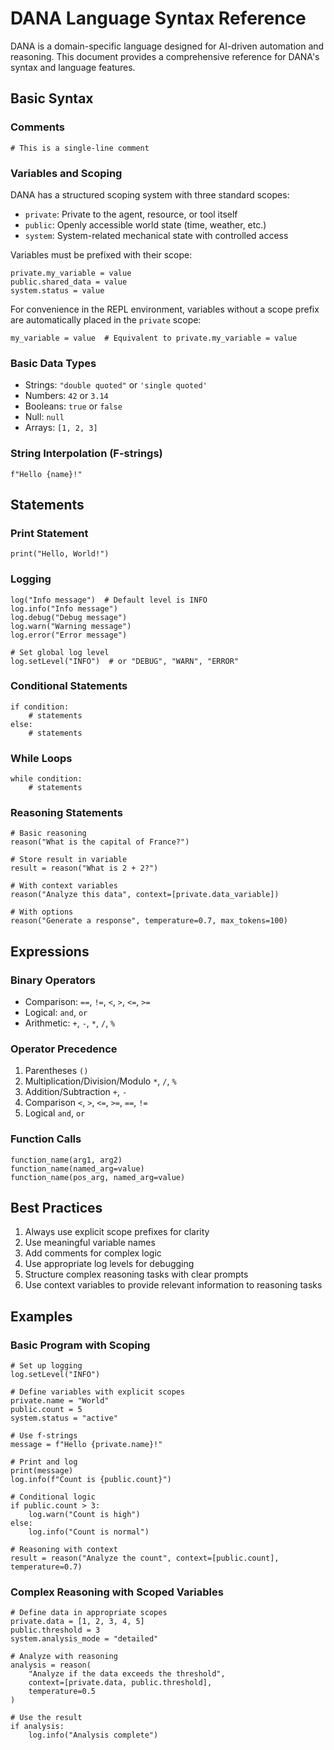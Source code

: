 # DANA Language Syntax Reference

DANA is a domain-specific language designed for AI-driven automation and reasoning. This document provides a comprehensive reference for DANA's syntax and language features.

## Basic Syntax

### Comments
```dana
# This is a single-line comment
```

### Variables and Scoping

DANA has a structured scoping system with three standard scopes:
- `private`: Private to the agent, resource, or tool itself
- `public`: Openly accessible world state (time, weather, etc.)
- `system`: System-related mechanical state with controlled access

Variables must be prefixed with their scope:
```dana
private.my_variable = value
public.shared_data = value
system.status = value
```

For convenience in the REPL environment, variables without a scope prefix are automatically placed in the `private` scope:
```dana
my_variable = value  # Equivalent to private.my_variable = value
```

### Basic Data Types
- Strings: `"double quoted"` or `'single quoted'`
- Numbers: `42` or `3.14`
- Booleans: `true` or `false`
- Null: `null`
- Arrays: `[1, 2, 3]`

### String Interpolation (F-strings)
```dana
f"Hello {name}!"
```

## Statements

### Print Statement
```dana
print("Hello, World!")
```

### Logging
```dana
log("Info message")  # Default level is INFO
log.info("Info message")
log.debug("Debug message")
log.warn("Warning message")
log.error("Error message")

# Set global log level
log.setLevel("INFO")  # or "DEBUG", "WARN", "ERROR"
```

### Conditional Statements
```dana
if condition:
    # statements
else:
    # statements
```

### While Loops
```dana
while condition:
    # statements
```

### Reasoning Statements
```dana
# Basic reasoning
reason("What is the capital of France?")

# Store result in variable
result = reason("What is 2 + 2?")

# With context variables
reason("Analyze this data", context=[private.data_variable])

# With options
reason("Generate a response", temperature=0.7, max_tokens=100)
```

## Expressions

### Binary Operators
- Comparison: `==`, `!=`, `<`, `>`, `<=`, `>=`
- Logical: `and`, `or`
- Arithmetic: `+`, `-`, `*`, `/`, `%`

### Operator Precedence
1. Parentheses `()`
2. Multiplication/Division/Modulo `*`, `/`, `%`
3. Addition/Subtraction `+`, `-`
4. Comparison `<`, `>`, `<=`, `>=`, `==`, `!=`
5. Logical `and`, `or`

### Function Calls
```dana
function_name(arg1, arg2)
function_name(named_arg=value)
function_name(pos_arg, named_arg=value)
```

## Best Practices

1. Always use explicit scope prefixes for clarity
2. Use meaningful variable names
3. Add comments for complex logic
4. Use appropriate log levels for debugging
5. Structure complex reasoning tasks with clear prompts
6. Use context variables to provide relevant information to reasoning tasks

## Examples

### Basic Program with Scoping
```dana
# Set up logging
log.setLevel("INFO")

# Define variables with explicit scopes
private.name = "World"
public.count = 5
system.status = "active"

# Use f-strings
message = f"Hello {private.name}!"

# Print and log
print(message)
log.info(f"Count is {public.count}")

# Conditional logic
if public.count > 3:
    log.warn("Count is high")
else:
    log.info("Count is normal")

# Reasoning with context
result = reason("Analyze the count", context=[public.count], temperature=0.7)
```

### Complex Reasoning with Scoped Variables
```dana
# Define data in appropriate scopes
private.data = [1, 2, 3, 4, 5]
public.threshold = 3
system.analysis_mode = "detailed"

# Analyze with reasoning
analysis = reason(
    "Analyze if the data exceeds the threshold",
    context=[private.data, public.threshold],
    temperature=0.5
)

# Use the result
if analysis:
    log.info("Analysis complete")
``` 